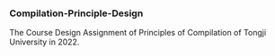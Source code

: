 ### Compilation-Principle-Design
The Course Design Assignment of Principles of Compilation of Tongji University in 2022.
